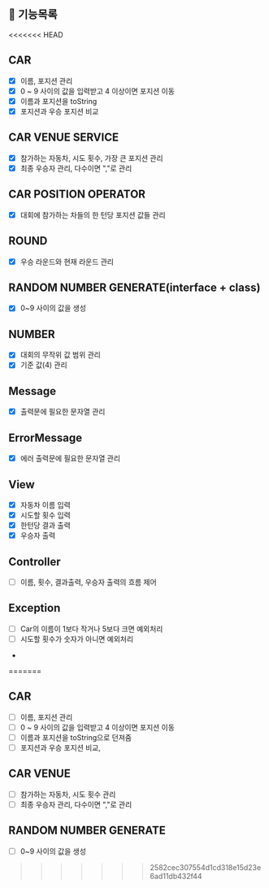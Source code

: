 ## 🚀 기능목록

<<<<<<< HEAD
## CAR

- [x] 이름, 포지션 관리
- [x] 0 ~ 9 사이의 값을 입력받고 4 이상이면 포지션 이동
- [x] 이름과 포지션을 toString
- [x] 포지션과 우승 포지션 비교

## CAR VENUE SERVICE

- [x] 참가하는 자동차, 시도 횟수, 가장 큰 포지션 관리
- [x] 최종 우승자 관리, 다수이면 ","로 관리

## CAR POSITION OPERATOR

- [x] 대회에 참가하는 차들의 한 턴당 포지션 값들 관리

## ROUND

- [x] 우승 라운드와 현재 라운드 관리

## RANDOM NUMBER GENERATE(interface + class)

- [x] 0~9 사이의 값을 생성

## NUMBER

- [x] 대회의 무작위 값 범위 관리
- [x] 기준 값(4) 관리

## Message

- [x] 출력문에 필요한 문자열 관리

## ErrorMessage

- [x] 에러 출력문에 필요한 문자열 관리

## View

- [x] 자동차 이름 입력
- [x] 시도할 횟수 입력
- [x] 한턴당 결과 출력
- [x] 우승자 출력

## Controller

- [ ] 이름, 횟수, 결과출력, 우승자 출력의 흐름 제어

## Exception

- [ ] Car의 이름이 1보다 작거나 5보다 크면 예외처리
- [ ] 시도할 횟수가 숫자가 아니면 예외처리
- 
=======

## CAR
- [ ] 이름, 포지션 관리
- [ ] 0 ~ 9 사이의 값을 입력받고 4 이상이면 포지션 이동
- [ ] 이름과 포지션을 toString으로 던져줌
- [ ] 포지션과 우승 포지션 비교,

## CAR VENUE
- [ ] 참가하는 자동차, 시도 횟수 관리
- [ ] 최종 우승자 관리, 다수이면 ","로 관리

## RANDOM NUMBER GENERATE
- [ ] 0~9 사이의 값을 생성
>>>>>>> 2582cec307554d1cd318e15d23e6ad11db432f44
